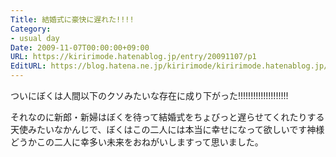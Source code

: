 ```yaml
---
Title: 結婚式に豪快に遅れた!!!!
Category:
- usual day
Date: 2009-11-07T00:00:00+09:00
URL: https://kiririmode.hatenablog.jp/entry/20091107/p1
EditURL: https://blog.hatena.ne.jp/kiririmode/kiririmode.hatenablog.jp/atom/entry/8454420450078212432
---
```


ついにぼくは人間以下のクソみたいな存在に成り下がった!!!!!!!!!!!!!!!!!!!!

それなのに新郎・新婦はぼくを待って結婚式をちょびっと遅らせてくれたりする天使みたいなかんじで、ぼくはこの二人には本当に幸せになって欲しいです神様どうかこの二人に幸多い未来をおねがいしますって思いました。

